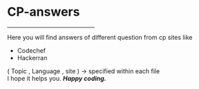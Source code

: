 # CP-answers
<hr width="40%">
Here you will find answers of different question from cp sites like
<ul>
<li>Codechef</li>
<li>Hackerran</li>
</ul>
( Topic , Language , site ) -> specified within each file  <br>
I hope it helps you.
<strong><em>Happy coding.</em></strong>
